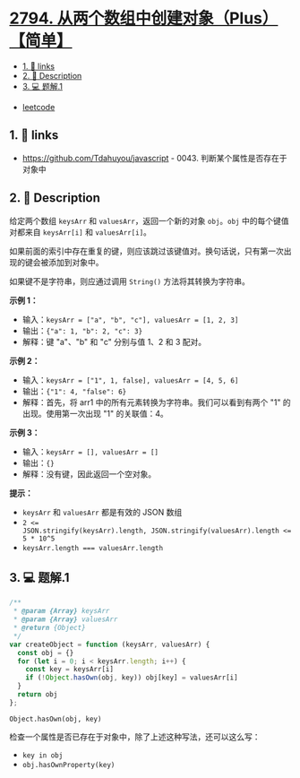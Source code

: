 # [2794. 从两个数组中创建对象（Plus）【简单】](https://github.com/Tdahuyou/leetcode/tree/main/2794.%20%E4%BB%8E%E4%B8%A4%E4%B8%AA%E6%95%B0%E7%BB%84%E4%B8%AD%E5%88%9B%E5%BB%BA%E5%AF%B9%E8%B1%A1%EF%BC%88Plus%EF%BC%89%E3%80%90%E7%AE%80%E5%8D%95%E3%80%91)

<!-- region:toc -->
- [1. 🔗 links](#1--links)
- [2. 📝 Description](#2--description)
- [3. 💻 题解.1](#3--题解1)
<!-- endregion:toc -->
- [leetcode](https://leetcode.cn/problems/create-object-from-two-arrays)


## 1. 🔗 links

- https://github.com/Tdahuyou/javascript - 0043. 判断某个属性是否存在于对象中

## 2. 📝 Description

给定两个数组 `keysArr` 和 `valuesArr`，返回一个新的对象 `obj`。`obj` 中的每个键值对都来自 `keysArr[i]` 和 `valuesArr[i]`。

如果前面的索引中存在重复的键，则应该跳过该键值对。换句话说，只有第一次出现的键会被添加到对象中。

如果键不是字符串，则应通过调用 `String()` 方法将其转换为字符串。

**示例 1：**

- 输入：`keysArr = ["a", "b", "c"], valuesArr = [1, 2, 3]`
- 输出：`{"a": 1, "b": 2, "c": 3}`
- 解释：键 "a"、"b" 和 "c" 分别与值 1、2 和 3 配对。

**示例 2：**

- 输入：`keysArr = ["1", 1, false], valuesArr = [4, 5, 6]`
- 输出：`{"1": 4, "false": 6}`
- 解释：首先，将 arr1 中的所有元素转换为字符串。我们可以看到有两个 "1" 的出现。使用第一次出现 "1" 的关联值：4。

**示例 3：**

- 输入：`keysArr = [], valuesArr = []`
- 输出：`{}`
- 解释：没有键，因此返回一个空对象。

**提示：**

- `keysArr` 和 `valuesArr` 都是有效的 JSON 数组
- `2 <= JSON.stringify(keysArr).length, JSON.stringify(valuesArr).length <= 5 * 10^5`
- `keysArr.length === valuesArr.length`

## 3. 💻 题解.1

```javascript
/**
 * @param {Array} keysArr
 * @param {Array} valuesArr
 * @return {Object}
 */
var createObject = function (keysArr, valuesArr) {
  const obj = {}
  for (let i = 0; i < keysArr.length; i++) {
    const key = keysArr[i]
    if (!Object.hasOwn(obj, key)) obj[key] = valuesArr[i]
  }
  return obj
};
```

`Object.hasOwn(obj, key)`

检查一个属性是否已存在于对象中，除了上述这种写法，还可以这么写：

- `key in obj`
- `obj.hasOwnProperty(key)`










